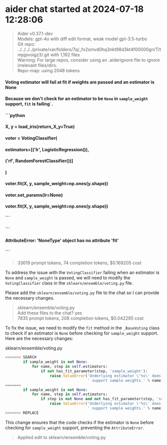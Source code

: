 
# aider chat started at 2024-07-18 12:28:06

> Aider v0.37.1-dev  
> Models: gpt-4o with diff edit format, weak model gpt-3.5-turbo  
> Git repo: ../../../../private/var/folders/7q/_fx2smvd0hq3nkt98d3kt4f00000gn/T/tmpjpvoigz3/.git with 1,192 files  
> Warning: For large repos, consider using an .aiderignore file to ignore irrelevant files/dirs.  
> Repo-map: using 2048 tokens  

#### Voting estimator will fail at fit if weights are passed and an estimator is None  
#### Because we don't check for an estimator to be `None` in `sample_weight` support, `fit` is failing`.  
####   
#### ```python  
####     X, y = load_iris(return_X_y=True)  
####     voter = VotingClassifier(  
####         estimators=[('lr', LogisticRegression()),  
####                     ('rf', RandomForestClassifier())]  
####     )  
####     voter.fit(X, y, sample_weight=np.ones(y.shape))  
####     voter.set_params(lr=None)  
####     voter.fit(X, y, sample_weight=np.ones(y.shape))  
#### ```  
####   
#### ```  
#### AttributeError: 'NoneType' object has no attribute 'fit'  
#### ```  
> 33619 prompt tokens, 74 completion tokens, $0.169205 cost  

To address the issue with the `VotingClassifier` failing when an estimator is `None` and `sample_weight` is passed, we will need to modify the `VotingClassifier` class in the `sklearn/ensemble/voting.py` file.

Please add the `sklearn/ensemble/voting.py` file to the chat so I can provide the necessary changes.

> sklearn/ensemble/voting.py  
> Add these files to the chat? yes  
> 7835 prompt tokens, 208 completion tokens, $0.042295 cost  

To fix the issue, we need to modify the `fit` method in the `_BaseVoting` class to check if an estimator is `None` before checking for `sample_weight` support. Here are the necessary changes:

sklearn/ensemble/voting.py
```python
<<<<<<< SEARCH
        if sample_weight is not None:
            for name, step in self.estimators:
                if not has_fit_parameter(step, 'sample_weight'):
                    raise ValueError('Underlying estimator \'%s\' does not'
                                     ' support sample weights.' % name)
=======
        if sample_weight is not None:
            for name, step in self.estimators:
                if step is not None and not has_fit_parameter(step, 'sample_weight'):
                    raise ValueError('Underlying estimator \'%s\' does not'
                                     ' support sample weights.' % name)
>>>>>>> REPLACE
```

This change ensures that the code checks if the estimator is `None` before checking for `sample_weight` support, preventing the `AttributeError`.

> Applied edit to sklearn/ensemble/voting.py  
